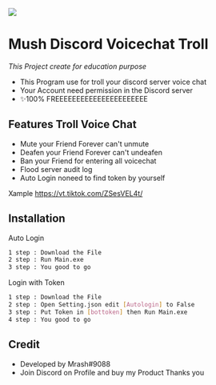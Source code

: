 [![](https://i.imgur.com/o3J5Pda.png)]()
# Mush Discord Voicechat Troll 


_This Project create for education purpose_

- This Program use for troll your discord server voice chat
- Your Account need permission in the Discord server 
- ✨100% FREEEEEEEEEEEEEEEEEEEEEE

## Features Troll Voice Chat

- Mute your Friend Forever can't unmute
- Deafen your Friend Forever can't undeafen
- Ban your Friend for entering all voicechat
- Flood server audit log
- Auto Login noneed to find token by yourself

Xample https://vt.tiktok.com/ZSesVEL4t/
## Installation

Auto Login
```sh
1 step : Download the File
2 step : Run Main.exe
3 step : You good to go
```

Login with Token

```sh
1 step : Download the File
2 step : Open Setting.json edit [Autologin] to False
3 step : Put Token in [bottoken] then Run Main.exe 
4 step : You good to go
```

## Credit

- Developed by Mrash#9088
- Join Discord on Profile and buy my Product Thanks you
